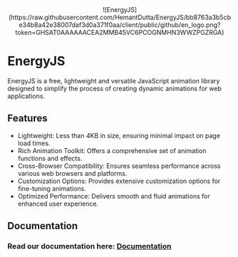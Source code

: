<!-- Your Logo Goes Here -->
<center>
![EnergyJS](https://raw.githubusercontent.com/HemantDutta/EnergyJS/bb8763a3b5cbe34b8a42e38007daf3d0a371f0aa/client/public/github/en_logo.png?token=GHSAT0AAAAAACEA2MMB45VC6PCOGNMHN3WWZPGZRGA)
</center>

# EnergyJS

EnergyJS is a free, lightweight and versatile JavaScript animation library designed to simplify the process of creating dynamic animations for web applications.

## Features

- Lightweight: Less than 4KB in size, ensuring minimal impact on page load times.
- Rich Animation Toolkit: Offers a comprehensive set of animation functions and effects.
- Cross-Browser Compatibility: Ensures seamless performance across various web browsers and platforms.
- Customization Options: Provides extensive customization options for fine-tuning animations.
- Optimized Performance: Delivers smooth and fluid animations for enhanced user experience.

## Documentation
### Read our documentation here: <a href="#" rel="noreferrer" target="_blank">Documentation</a> 
